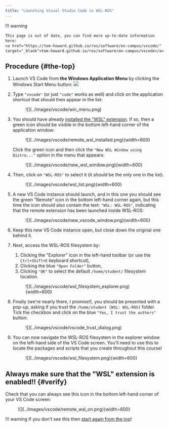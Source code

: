 ```yaml
---  
title: "Launching Visual Studio Code in WSL-ROS"  
---
```


!!! warning
    
    This page is out of date, you can find more up-to-date information here:  
    <a href="https://tom-howard.github.io/ros/software/on-campus/vscode/" target="_blank">tom-howard.github.io/ros/software/on-campus/vscode</a>


## Procedure {#the-top}

1. Launch VS Code from **the Windows Application Menu** by clicking the Windows Start Menu button: ![](../images/wsl/win_start_button.png)

1. Type `"vscode"` (or just `"code"` works as well) and click on the application shortcut that should then appear in the list:

    <figure markdown>
      ![](../images/vscode/win_menu.png)
    </figure>

1. You should have already [installed the "WSL" extension](../configure-vscode). If so, then a green icon should be visible in the bottom left-hand corner of the application window:

    <figure markdown>
      ![](../images/vscode/remote_wsl_installed.png){width=600}
    </figure>

    Click the green icon and then click the `"New WSL Window using Distro..."` option in the menu that appears:

    <figure markdown>
      ![](../images/vscode/new_wsl_window.png){width=600}
    </figure>

1. Then, click on `"WSL-ROS"` to select it (it *should* be the only one in the list).

    <figure markdown>
      ![](../images/vscode/wsl_list.png){width=600}
    </figure>

1. A new VS Code instance should launch, and in this one you should see the green "Remote" icon in the bottom left-hand corner again, but this time the icon should also contain the text: `"WSL: WSL-ROS"`, indicating that the remote extension has been launched inside WSL-ROS:

    <figure markdown>
      ![](../images/vscode/new_vscode_window.png){width=600}
    </figure>

1. Keep this new VS Code instance open, but close down the original one behind it.

1. Next, access the WSL-ROS filesystem by:
    1. Clicking the "Explorer" icon in the left-hand toolbar (or use the `Ctrl+Shift+E` keyboard shortcut),
    1. Clicking the blue `"Open Folder"` button,
    1. Clicking `"OK"` to select the default `/home/student/` filesystem location.

    <figure markdown>
      ![](../images/vscode/wsl_filesystem_explorer.png){width=600}
    </figure>

1. Finally (we're nearly there, I promise!), you should be presented with a pop-up, asking if you trust the `/home/student [WSL: WSL-ROS]` folder. Tick the checkbox and click on the blue `"Yes, I trust the authors"` button:

    <figure markdown>
      ![](../images/vscode/vscode_trust_dialog.png)
    </figure>

1. You can now navigate the WSL-ROS filesystem in the explorer window on the left-hand side of the VS Code screen. You'll need to use this to locate the packages and scripts that you create throughout this course!

    <figure markdown>
      ![](../images/vscode/wsl_filesystem.png){width=600}
    </figure>

## Always make sure that the "WSL" extension is enabled!! {#verify}

Check that you can always see this icon in the bottom left-hand corner of your VS Code screen:

<figure markdown>
  ![](../images/vscode/remote_wsl_on.png){width=600}
</figure>

!!! warning
    If you don't see this then [start again from the top](#the-top)!
